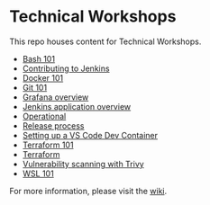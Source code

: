 # Technical Workshops

This repo houses content for Technical Workshops.

- [Bash 101](./bash-101)
- [Contributing to Jenkins](./contributing-to-jenkins)
- [Docker 101](./docker-101)
- [Git 101](./git-101)
- [Grafana overview](./grafana-overview)
- [Jenkins application overview](./jenkins-application-overview)
- [Operational](./operational)
- [Release process](./release-process)
- [Setting up a VS Code Dev Container](./vscode-dev-container)
- [Terraform 101](./terraform-101)
- [Terraform](./terraform)
- [Vulnerability scanning with Trivy](./vulverability-scanning-trivy)
- [WSL 101](./wsl-101)

For more information, please visit the [wiki](https://github.com/emisgroup/technical-workshops/wiki).
